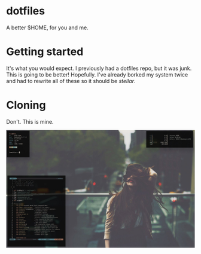 # dotfiles
A better $HOME, for you and me.


# Getting started

It's what you would expect.
I previously had a dotfiles repo, but it was junk. This is going to be better! Hopefully. 
I've already borked my system twice and had to rewrite all of these so it should be _stellar_. 

# Cloning

Don't. This is mine. 



![alt text](https://github.com/dilyn-corner/dotfiles/blob/master/backdrop.jpg)
